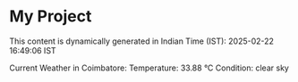 # My Project

This content is dynamically generated in Indian Time (IST): 2025-02-22 16:49:06 IST


Current Weather in Coimbatore:
Temperature: 33.88 °C
Condition: clear sky

